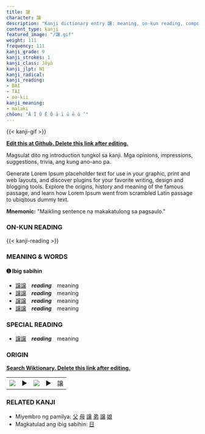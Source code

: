 ```yaml
---
title: 譲
character: 譲
description: "Kanji dictionary entry 譲: meaning, on-kun reading, compounds, origin, related kanji"
content_type: kanji
featured_image: "/譲.gif"
weight: 111
frequency: 111
kanji_grade: 9
kanji_strokes: 1
kanji_class: Jōyō
kanji_jlpt: N1
kanji_radical: 
kanji_reading: 
- DAI
- TAI
- oo-kii
kanji_meaning:
- malaki
chōon: "Ā Ī Ū Ē Ō ā ī ū ē ō ’"
---
```

[//]: # (Don't edit the line below. Kanji animated GIF code is automatically generated.)
{{< kanji-gif >}}

[//]: # (Edit below this line.)

**[Edit this at Github. Delete this link after editing.](https://github.com/tim0g/tim/tree/main/content/kanji/譲/index.md)**

Magsulat dito ng introduction tungkol sa kanji. Mga opinions, impressions, suggestions, trivia, ang kung ano-ano pa.

Generate Lorem Ipsum placeholder text for use in your graphic, print and web layouts, and discover plugins for your favorite writing, design and blogging tools. Explore the origins, history and meaning of the famous passage, and learn how Lorem Ipsum went from scrambled Latin passage to ubiqitous dummy text.
 
**Mnemonic:** "Maikling sentence na makakatulong sa pagsaulo."

### ON-KUN READING

[//]: # (Don't edit the line below. ON-KUN READING code is automatically generated.)
{{< kanji-reading >}}

### MEANING & WORDS

#### ➊ **Ibig sabihin**
  - [譲](../譲)[譲](../譲)　***reading***　meaning
  - [譲](../譲)[譲](../譲)　***reading***　meaning
  - [譲](../譲)[譲](../譲)　***reading***　meaning
  - [譲](../譲)[譲](../譲)　***reading***　meaning

### SPECIAL READING
  - [譲](../譲)[譲](../譲)　***reading***　meaning

### ORIGIN

**[Search Wiktionary. Delete this link after editing.](https://wiktionary.org/wiki/譲)**
<table class="kanji-table"><tr><td>
<img src="60px-譲-bronze.svg.png">
</td><td>▶</td><td>
<img src="60px-譲-oracle.svg.png">
</td><td>▶</td>
<td class="kanji-origin">譲</td>
</tr></table>

### RELATED KANJI
- Miyembro ng pamilya: [父](../父) [母](../母) [譲](../譲) [弟](../弟) [譲](../譲) [娘](../娘)
- Magkatulad ang ibig sabihin: [日](../日)
